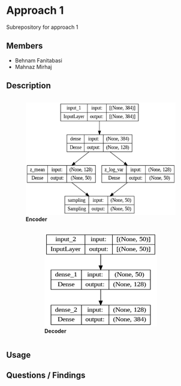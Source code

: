 # Approach 1
Subrepository for approach 1

## Members
- Behnam Fanitabasi
- Mahnaz Mirhaj

## Description
<div style="display: flex; flex-direction: column; align-items: center;">
    <figure>
        <img src="/Approach%201/Encoder.png" alt="Encoder" width="400px" height="300px">
        <figcaption><b>Encoder</b></figcaption>
    </figure>
    <figure>
        <img src="/Approach%201/Decoder.png" alt="Decoder" width="300px" height="250px">
        <figcaption><b>Decoder</b></figcaption>
    </figure>
</div>

## Usage

## Questions / Findings
